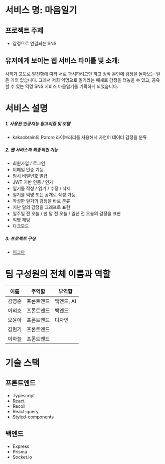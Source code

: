 # 서비스 명: 마음일기
## 프로젝트 주제
- 감정으로 연결되는 SNS

## 유저에게 보이는 웹 서비스 타이틀 및 소개: 
사회가 고도로 발전함에 따라 서로 과시하려고만 하고 정작 본인에 감정을 돌아보는 일은 거의 없습니다. 그래서 저희 익명으로 일기라는 매체로 감정을 터놓을 수 있고, 공유할 수 있는 익명 SNS 서비스 마음일기를 기획하게 되었습니다.

# 서비스 설명
##### 1. 사용된 인공지능 알고리즘 및 모델
- kakaobrain의 Pororo 라이브러리를 사용해서 자연어 데이터 감정을 분류

##### 2. 웹 서비스의 최종적인 기능
- 회원가입 / 로그인
- 이메일 인증 기능
- 임시 비밀번호 발급
- JWT 기반 인증 / 인가
- 일기를 작성 / 읽기 / 수정 / 삭제
- 일기를 익명 또는 공개로 작성 가능
- 작성한 일기의 감정을 바로 분류
- 지난 달의 감정을 그래프로 표현
- 일주일 전 오늘 / 한 달 전 오늘 / 일년 전 오늘의 감정을 표현
- 익명 채팅
- 다크모드

##### 3. 프로젝트 구성
-   [피그마](https://www.figma.com/file/E6OBneQx7wPXu6aisIU3ED/%5BTeam02%5D-%EB%A7%88%EC%9D%8C%EC%9D%BC%EA%B8%B0?node-id=0%3A1&t=SgnBLX57KZKiNIaf-0)

# 팀 구성원의 전체 이름과 역할
| 이름   | 주역할     | 부역할 |
| ------ | ---------- | ------ |
| 김영준 | 프론트엔드 | 백엔드, AI |
| 이의호 | 프론트엔드 | 백엔드 |
| 오윤아 | 프론트엔드 | 디자인 |
| 김현기 | 프론트엔드 |        |
| 이하늘 | 프론트엔드 |        |

# 기술 스택
## 프론트엔드
- Typescript
- React
- Recoil
- React-query
- Styled-components

## 백엔드
- Express
- Prisma
- Socket.io
